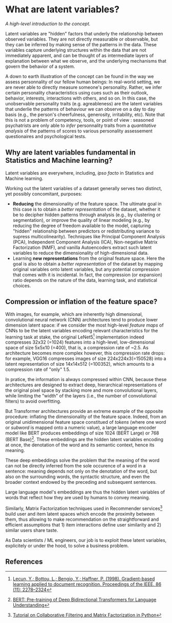 # What are latent variables?
*A high-level introduction to the concept.*

Latent variables are "hidden" factors that underly the relationship between observed variables. They are not directly measurable or observable, but they can be inferred by making sense of the patterns in the data. These variables capture underlying structures within the data that are not immediately apparent, and can be thought of as intermediate layers of explanation between what we observe, and the underlying mechanisms that govern the behavior of a system.

A down to earth illustration of the concept can be found in the way we assess personnality of our fellow human beings: In real-world setting, we are never able to directly measure someone's personality. Rather, we infer certain personality characteristics using cues such as their outlook, behavior, interests, interactions with others, and so on. In this case, the unobservable personality traits (e.g. agreableness) are the latent variables that underlie the patterns of behaviour we can observe on a day to day basis (e.g., the person's cheerfulness, generosity, irritability, etc). Note that this is not a problem of competency, tools, or point of view : seasoned psychatrists are only able to *infer* personnality traits from a *quantitative analysis* of the patterns of scores to various personality assessement questionaires and psychological tests.


## Why are latent variables fundamental in Statistics and Machine learning?
Latent variables are everywhere, including, *ipso facto* in Statistics and Machine learning.

Working out the latent variables of a dataset generally serves two distinct, yet possibly concomitant, purposes:
- **Reducing** the dimensionality of the feature space. The ultimate goal in this case is to obtain a *better representation* of the dataset, whether it be to decipher hidden patterns through analysis (e.g., by clustering or segmentation), or improve the quality of linear modeling (e.g., by reducing the degree of freedom available to the model, capturing "hidden" relationship between predictors or redistributing variance to supress multicolinearity). Techniques like Principal Component Analysis (PCA), Independent Component Analysis (ICA), Non-negative Matrix Factorization (NMF), and vanilla Autoencoders extract such latent variables to reduce the dimensionality of high-dimensional data.
- Learning **new representations** from the original feature space. Here the goal is also to obtain a *better representation* of the dataset by mapping original variables onto latent variables, but any potential compression that comes with it is incidental. In fact, the compression (or expansion) ratio depends on the nature of the data, learning task, and statistical choices.


## Compression or inflation of the feature space?
With images, for example, which are inherently high dimensional, convolutional neural network (CNN) architectures tend to produce lower dimension latent space: if we consider the most high-level *feature maps* of CNNs to be the latent variables encoding relevant characteristics for the learning task at stake, the original LeNet5[^1] implementation indeed compresses 32x32 (=1024) features into a high-level, low-dimensional space of size 5x5x10 (=400), that is, a compression rate of ~2.5. As architecture becomes more complex however, this compression rate drops: for example, VGG16 compresses images of size 224x224x3(=150528) into a latent representation of size 14x14x512 (=100352), which amounts to a compression rate of "only" 1.5.

In pratice, the information is always compressed within CNN, because these architectures are designed to extract deep, hierarchical representations of the original pixel space by stacking more and more convolutional layers, while limiting the "width" of the layers (i.e., the number of convolutional filters) to avoid overfitting.

But Transformer architectures provide an extreme example of the opposite procedure: inflating the dimensionality of the feature space. Indeed, from an original unidimensional feature space constitued of *tokens* (where one word or *subword* is mapped onto a numeric value), a large language encoder model like BERT produces embeddings of size 1024 (BERT Large) or 768 (BERT Base)[^2]. These embeddings are the hidden latent variables encoding at once, the denotation of the word and its semantic context, hence its meaning.

These deep embeddings solve the problem that the meaning of the word can not be directly inferred from the sole occurence of a word in a sentence: meaning depends not only on the denotation of the word, but also on the surrounding words, the syntactic structure, and even the broader context endowed by the preceding and subsequent sentences.

Large language model's embeddings are thus the hidden latent variables of words that reflect how they are used by humans to convey meaning.

Similarly, Matrix Factorization techniques used in Recommender services[^3] build user and item latent spaces which encode the proximity between them, thus allowing to make recommendation on the straightforward and efficient assumptions that 1) item interactions define user similarity and 2) similar users share taste.

As Data scientists / ML engineers, our job is to exploit these latent variables, explicitely or under the hood, to solve a business problem.

References
-
[^1]: [Lecun, Y.; Bottou, L.; Bengio, Y.; Haffner, P. (1998). Gradient-based learning applied to document recognition. Proceedings of the IEEE. 86 (11): 2278–2324](https://yann.lecun.com/exdb/publis/pdf/lecun-01a.pdf)

[^2]: [BERT: Pre-training of Deep Bidirectional Transformers for Language Understanding](https://arxiv.org/abs/1810.04805)

[^3]: [Tutorial on Collaborative Filtering and Matrix Factorization in Python](https://lazyprogrammer.me/tutorial-on-collaborative-filtering-and-matrix-factorization-in-python/)
